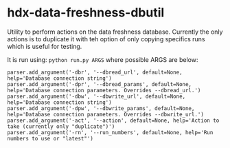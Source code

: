# hdx-data-freshness-dbutil

Utility to perform actions on the data freshness database. Currently the only actions is to duplicate it with teh option of only copying specifics runs which is useful for testing.

It is run using: `python run.py ARGS` where possible ARGS are below:

    parser.add_argument('-dbr', '--dbread_url', default=None, help='Database connection string')
    parser.add_argument('-dpr', '--dbread_params', default=None, help='Database connection parameters. Overrides --dbread_url.')
    parser.add_argument('-dbw', '--dbwrite_url', default=None, help='Database connection string')
    parser.add_argument('-dpw', '--dbwrite_params', default=None, help='Database connection parameters. Overrides --dbwrite_url.')
    parser.add_argument('-act', '--action', default=None, help='Action to take (currently only "duplicate")')
    parser.add_argument('-rn', '--run_numbers', default=None, help='Run numbers to use or "latest"')
